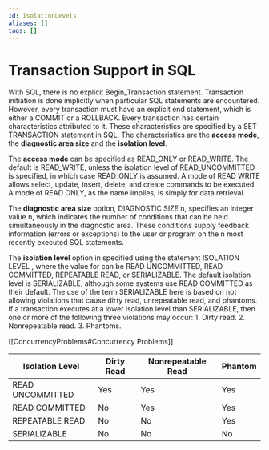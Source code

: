 ```yaml
---
id: IsolationLevels
aliases: []
tags: []
---
```


# Transaction Support in SQL 


With SQL, there is no explicit Begin_Transaction statement. Transaction initiation is done implicitly when particular SQL statements are encountered. However, every transaction must have an explicit end statement, which is either a COMMIT or a ROLLBACK. Every transaction has certain characteristics attributed to it. These characteristics are specified by a SET TRANSACTION statement in SQL. The characteristics are the **access mode**, the **diagnostic area size** and the **isolation level**.

The **access mode** can be specified as READ_ONLY or READ_WRITE. The default is READ_WRITE, unless the isolation level of READ_UNCOMMITTED is specified, in which case READ_ONLY is assumed. A mode of READ WRITE allows select, update, insert, delete, and create commands to be executed. A mode of READ ONLY, as the name implies, is simply for data retrieval.

The **diagnostic area size** option, DIAGNOSTIC SIZE n, specifies an integer value n, which indicates the number of conditions that can be held simultaneously in the diagnostic area. These conditions supply feedback information (errors or exceptions) to the user or program on the n most recently executed SQL statements.

The **isolation level** option in specified using the statement ISOLATION LEVEL <isolation>, where the value for <isolation> can be READ UNCOMMITTED, READ COMMITTED, REPEATABLE READ, or SERIALIZABLE. The default isolation level is SERIALIZABLE, although some systems use READ COMMITTED as their default. The use of the term SERIALIZABLE here is based on not allowing violations that cause dirty read, unrepeatable read, and phantoms. If a transaction executes at a lower isolation level than SERIALIZABLE, then one or more of the following three violations may occur:
    1. Dirty read.
    2. Nonrepeatable read.
    3. Phantoms.

[[ConcurrencyProblems#Concurrency Problems]]

| Isolation Level | Dirty Read | Nonrepeatable Read | Phantom | 
|-----------------|------------|--------------------|---------|
| READ UNCOMMITTED| Yes        | Yes                | Yes     |
| READ COMMITTED  | No         | Yes                | Yes     |
| REPEATABLE READ | No         | No                 | Yes     |
| SERIALIZABLE    | No         | No                 | No      |
